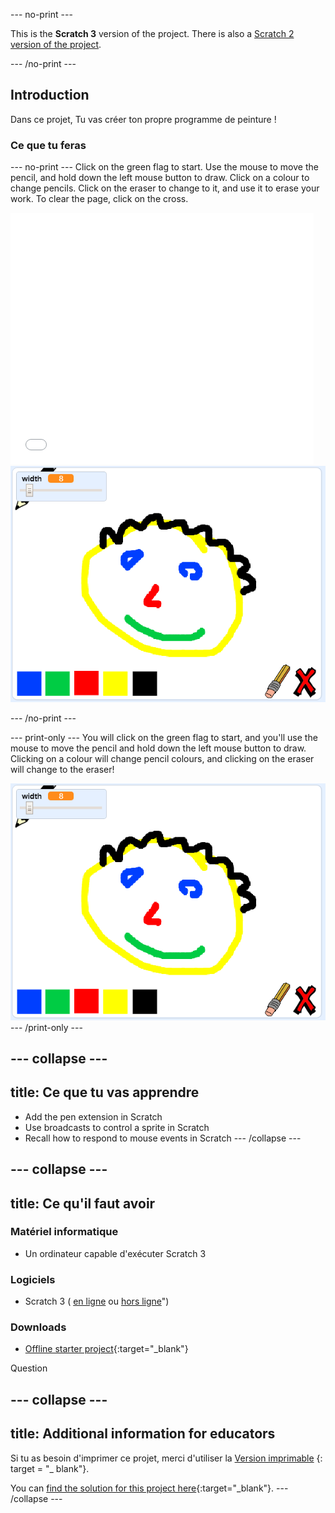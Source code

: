 \--- no-print \---

This is the **Scratch 3** version of the project. There is also a [Scratch 2 version of the project](https://projects.raspberrypi.org/en/projects/paint-box-scratch2).

\--- /no-print \---

## Introduction

Dans ce projet, Tu vas créer ton propre programme de peinture !

### Ce que tu feras

\--- no-print \--- Click on the green flag to start. Use the mouse to move the pencil, and hold down the left mouse button to draw. Click on a colour to change pencils. Click on the eraser to change to it, and use it to erase your work. To clear the page, click on the cross.

<div class="scratch-preview">
  <iframe allowtransparency="true" width="485" height="402" src="//scratch.mit.edu/projects/embed/267243161/?autostart=false" frameborder="0" scrolling="no"></iframe>
  <img src="images/showcase.png">
</div>

\--- /no-print \---

\--- print-only \--- You will click on the green flag to start, and you'll use the mouse to move the pencil and hold down the left mouse button to draw. Clicking on a colour will change pencil colours, and clicking on the eraser will change to the eraser!

![démonstration](images/showcase.png) \--- /print-only \---

## \--- collapse \---

## title: Ce que tu vas apprendre

+ Add the pen extension in Scratch
+ Use broadcasts to control a sprite in Scratch
+ Recall how to respond to mouse events in Scratch \--- /collapse \---

## \--- collapse \---

## title: Ce qu'il faut avoir

### Matériel informatique

+ Un ordinateur capable d'exécuter Scratch 3

### Logiciels

+ Scratch 3 ( [en ligne](http://rpf.io/scratchon) ou [hors ligne](http://rpf.io/scratchoff)")

### Downloads

+ [Offline starter project](http://rpf.io/p/en/paint-box-go){:target="_blank"}

Question

## \--- collapse \---

## title: Additional information for educators

Si tu as besoin d'imprimer ce projet, merci d'utiliser la [Version imprimable](https://projects.raspberrypi.org/en/projects/paint-box/print) {: target = "_ blank"}.

You can [find the solution for this project here](http://rpf.io/p/en/paint-box-get){:target="_blank"}. \--- /collapse \---